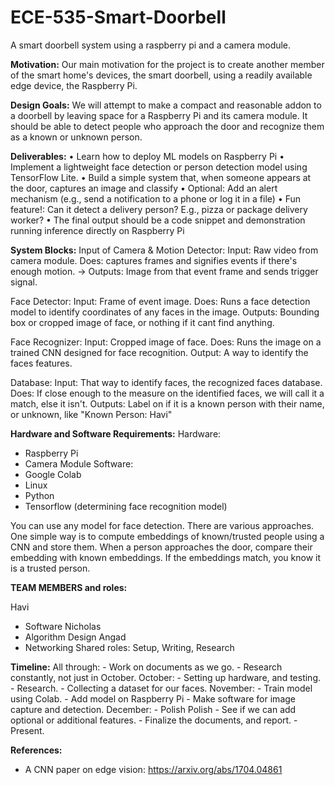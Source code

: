 # ECE-535-Smart-Doorbell
A smart doorbell system using a raspberry pi and a camera module.

**Motivation:**
Our main motivation for the project is to create another member of the smart home's devices, the smart doorbell, using a readily available edge device, the Raspberry Pi.

**Design Goals:**
We will attempt to make a compact and reasonable addon to a doorbell by leaving space for a Raspberry Pi and its camera module. It should be able to detect people who approach the door and recognize them as a known or unknown person. 

**Deliverables:**
• Learn how to deploy ML models on Raspberry Pi
• Implement a lightweight face detection or person detection model using TensorFlow Lite.
• Build a simple system that, when someone appears at the door, captures an image and classify
• Optional: Add an alert mechanism (e.g., send a notification to a phone or log it in a file)
• Fun feature!: Can it detect a delivery person? E.g., pizza or package delivery worker?
• The final output should be a code snippet and demonstration running inference directly on Raspberry Pi

**System Blocks:**
Input of Camera & Motion Detector: Input: Raw video from camera module. Does: captures frames and signifies events if there's enough motion. -> Outputs: Image from that event frame and sends trigger signal.

Face Detector: Input: Frame of event image. Does: Runs a face detection model to identify coordinates of any faces in the image. Outputs: Bounding box or cropped image of face, or nothing if it cant find anything.

Face Recognizer: Input: Cropped image of face. Does: Runs the image on a trained CNN designed for face recognition. Output: A way to identify the faces features.

Database: Input: That way to identify faces, the recognized faces database. Does: If close enough to the measure on the identified faces, we will call it a match, else it isn't. Outputs: Label on if it is a known person with their name, or unknown, like "Known Person: Havi" 

**Hardware and Software Requirements:**
Hardware:
- Raspberry Pi
- Camera Module 
Software:
- Google Colab
- Linux
- Python
- Tensorflow (determining face recognition model)

You can use any model for face detection. There are various approaches. One simple way is to compute embeddings of known/trusted people using a CNN and store them. When a person approaches the door, compare their embedding with known embeddings. If the embeddings match, you know it is a trusted person.

**TEAM MEMBERS and roles:**

Havi
 - Software
Nicholas 
 - Algorithm Design
Angad
 - Networking
Shared roles: Setup, Writing, Research

**Timeline:**
   All through:
     - Work on documents as we go.
     - Research constantly, not just in October.
   October:
    - Setting up hardware, and testing. 
    - Research.
    - Collecting a dataset for our faces.
   November:
    - Train model using Colab.
    - Add model on Raspberry Pi
    - Make software for image capture and detection.
   December: 
    - Polish Polish
    - See if we can add optional or additional features.
    - Finalize the documents, and report.
    - Present. 
    
**References:**
- A CNN paper on edge vision: https://arxiv.org/abs/1704.04861
